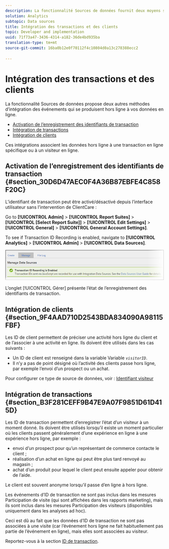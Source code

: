 ```yaml
---
description: La fonctionnalité Sources de données fournit deux moyens supplémentaires d’intégrer à vos données en ligne des événements qui surviennent hors ligne.
solution: Analytics
subtopic: Data sources
title: Intégration des transactions et des clients
topic: Developer and implementation
uuid: 71f73a47-3436-4314-a182-36de4bd935ba
translation-type: tm+mt
source-git-commit: 16ba0b12e0f70112f4c10804d0a13c278388ecc2

---
```



# Intégration des transactions et des clients

La fonctionnalité Sources de données propose deux autres méthodes d’intégration des événements qui se produisent hors ligne à vos données en ligne.

* [Activation de l’enregistrement des identifiants de transaction](/help/import/c-data-sources/datasrc-integrating-offline-data.md#section_30D6D47AEC0F4A36B87EBFE4C858F20C)
* [Intégration de transactions](/help/import/c-data-sources/datasrc-integrating-offline-data.md#section_B3F281CEFF9B47E9A07F9851D61D415D)
* [Intégration de clients](/help/import/c-data-sources/datasrc-integrating-offline-data.md#section_9F4AAD710D2543BDA834090A98115FBF)

Ces intégrations associent les données hors ligne à une transaction en ligne spécifique ou à un visiteur en ligne.

## Activation de l’enregistrement des identifiants de transaction {#section_30D6D47AEC0F4A36B87EBFE4C858F20C}

L’identifiant de transaction peut être activé/désactivé depuis l’interface utilisateur sans l’intervention de ClientCare :

Go to **[!UICONTROL Admin]** &gt; **[!UICONTROL Report Suites]** &gt; **[!UICONTROL [Select Report Suite]]** &gt; **[!UICONTROL Edit Settings]** &gt; **[!UICONTROL General]** &gt; **[!UICONTROL General Account Settings]**.

<!-- 

<p>When contacting Customer Care, be prepared to provide the following information: </p> 
<ul id="ul_C425C7A074484650AFCCF0425E8E3F47"> 
 <li id="li_7640C0C4DF0C49749A3C37E5461DC22F">Report Suite ID of the data source for which you need transaction ID recording enabled. <p>In Data Sources, the report suite ID is the first part of the login appended by a random number that identifies the specific data source that was set up. For example, <code> RSID-drmossdev5 Login-drmossdev5_0001343430</code>. </p> </li> 
 <li id="li_4FB0E3EC7BE94A2DBEE9063365A71C9C">The Transaction ID expiration window (described in <a href="/help/import/c-data-sources/datasrc-tid-visitor-profile.md"  > Transaction ID and Visitor Profiles</a>). By default this is 90 days, but it can be extended to up to 2 years. </li> 
</ul>

 -->

To see if Transaction ID Recording is enabled, navigate to **[!UICONTROL Analytics]** &gt; **[!UICONTROL Admin]** &gt; **[!UICONTROL Data Sources]**.

![](assets/transaction-ID-recording-active.png)

L’onglet [!UICONTROL Gérer] présente l’état de l’enregistrement des identifiants de transaction.

## Intégration de clients {#section_9F4AAD710D2543BDA834090A98115FBF}

Les ID de client permettent de préciser une activité hors ligne du client et de l’associer à une activité en ligne. Ils doivent être utilisés dans les cas suivants :

* Un ID de client est renseigné dans la variable Variable *`visitorID`*. 
* Il n’y a pas de point désigné où l’activité des clients passe hors ligne, par exemple l’envoi d’un prospect ou un achat.

Pour configurer ce type de source de données, voir : [Identifiant visiteur](/help/import/c-data-sources/c-datasrc-types/datasrc-visitorid.md)

## Intégration de transactions {#section_B3F281CEFF9B47E9A07F9851D61D415D}

Les ID de transaction permettent d’enregistrer l’état d’un visiteur à un moment donné. Ils doivent être utilisés lorsqu’il existe un moment particulier où les clients passent généralement d’une expérience en ligne à une expérience hors ligne, par exemple :

* envoi d’un prospect pour qu’un représentant de commerce contacte le client ;
* réalisation d’un achat en ligne qui peut être plus tard renvoyé au magasin ;
* achat d’un produit pour lequel le client peut ensuite appeler pour obtenir de l’aide.

Le client est souvent anonyme lorsqu’il passe d’en ligne à hors ligne.

Les événements d’ID de transaction ne sont pas inclus dans les mesures Participation de visite (qui sont affichées dans les rapports marketing), mais ils sont inclus dans les mesures Participation des visiteurs (disponibles uniquement dans les analyses ad hoc).

Ceci est dû au fait que les données d’ID de transaction ne sont pas associées à une visite (car l’événement hors ligne ne fait habituellement pas partie de l’événement en ligne), mais elles sont associées au visiteur.

Reportez-vous à la section [ID de transaction](/help/import/c-data-sources/c-datasrc-types/datasrc-transactionid.md).
